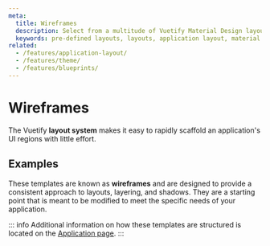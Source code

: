 ```yaml
---
meta:
  title: Wireframes
  description: Select from a multitude of Vuetify Material Design layouts built to help kickstart your application.
  keywords: pre-defined layouts, layouts, application layout, material design layouts
related:
  - /features/application-layout/
  - /features/theme/
  - /features/blueprints/
---
```


# Wireframes

The Vuetify **layout system** makes it easy to rapidly scaffold an application's UI regions with little effort.

<PageFeatures />

<VoPromotionsCardVuetify />

## Examples

These templates are known as **wireframes** and are designed to provide a consistent approach to layouts, layering, and shadows. They are a starting point that is meant to be modified to meet the specific needs of your application.

<GettingStartedWireframeExamples />

::: info
  Additional information on how these templates are structured is located on the [Application page](/features/application-layout/).
:::
